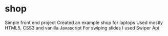 # shop

Simple front end project
Created an example shop for laptops
Used mostly HTML5, CSS3 and vanilla Javascript
For swiping slides I used Swiper Api
